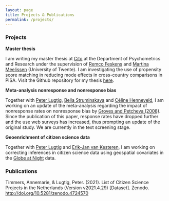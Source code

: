 ```yaml
---
layout: page
title: Projects & Publications
permalink: /projects/
---
```


<div>
  <h3>Projects</h3>
</div>
<div>
  <p><b>Master thesis</b></p>
</div>
<div>
    <p>
    I am writing my master thesis at <a href="https://www.cito.com/">Cito</a> at the Department of Psychometrics and Research under the supervision of <a href="https://www.cito.nl/kennis-en-innovatie/psychometrisch-onderzoek-en-dienstverlening/team/remco-feskens">Remco Feskens</a> and <a href="https://personen.utwente.nl/m.r.m.meelissen">Martina Meelissen</a> (University of Twente). I am investigating the use of propensity score matching in reducing mode effects in cross-country comparisons in PISA. Visit the Github repository for my thesis <a href="https://github.com/agjtimmers/CitoThesis">here</a>. 
    </p>
</div>
<div>
  <p><b>Meta-analysis nonresponse and nonresponse bias</b></p>
</div>
<div>
  <p>
  Together with <a href="https://www.uu.nl/medewerkers/plugtig">Peter Lugtig</a>, <a href="https://www.uu.nl/medewerkers/BStruminskaya">Bella Struminskaya</a> and <a href="https://www.uu.nl/medewerkers/CJEHenneveld1">C&#233;line Henneveld</a>, I am working on an update of the meta-analysis regarding the impact of nonresponse rates on nonresponse bias by <a href="https://www.jstor.org/stable/pdf/25167621.pdf?casa_token=BP2ixrkhda8AAAAA:1EQlgDjneJXCrq0FQoWIQGLNsE8WJElC_HhnJLt22Y7RhtLCpa7OMb3uvV2Kk5AOrcnWzO-1mU901qa-Xder-eJOfHOPJJHftTOmqF3jkqmG7AmuS44">Groves and Petcheva (2008)</a>. Since the publication of this paper, response rates have dropped further and the use web surveys has increased, thus prompting an update of the original study. We are currently in the text screening stage.    
  </p>
</div>
<div>
  <p><b>Geoenrichment of citizen science data</b></p>
</div>
<div>
    <p>
    Together with <a href="https://www.uu.nl/medewerkers/plugtig">Peter Lugtig</a> and <a href="https://www.uu.nl/staff/EvanKesteren">Erik-Jan van Kesteren</a>, I am working on correcting inferences in citizen science data using geospatial covariates in the <a href="https://www.globeatnight.org/">Globe at Night</a> data. 
    </p>
</div>


<div>
  <h3>Publications</h3>
  <p>
  Timmers, Annemarie, & Lugtig, Peter. (2021). List of Citizen Science Projects 
in the Netherlands (Version v2021.4.29) [Dataset]. Zenodo. <a href="http://doi.org/10.5281/zenodo.4724570">http://doi.org/10.5281/zenodo.4724570</a>
  </p>
</div>
